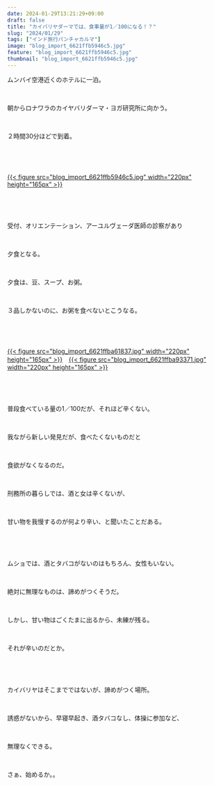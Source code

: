 ```yaml
---
date: 2024-01-29T13:21:29+09:00
draft: false
title: "カイバリヤダーマでは、食事量が1／100になる！？"
slug: "2024/01/29"
tags: ["インド旅行パンチャカルマ"]
image: "blog_import_6621ffb5946c5.jpg"
feature: "blog_import_6621ffb5946c5.jpg"
thumbnail: "blog_import_6621ffb5946c5.jpg"
---
```

<p>ムンバイ空港近くのホテルに一泊。</p><p> </p><p>朝からロナワラのカイヤバリダーマ・ヨガ研究所に向かう。</p><p> </p><p>２時間30分ほどで到着。</p><p> </p><p> </p><p><a href="blog_import_6621ffb5946c5.jpg">{{< figure src="blog_import_6621ffb5946c5.jpg" width="220px" height="165px" >}}</a></p><p> </p><p> </p><p>受付、オリエンテーション、アーユルヴェーダ医師の診察があり</p><p> </p><p>夕食となる。</p><p> </p><p>夕食は、豆、スープ、お粥。</p><p> </p><p>３品しかないのに、お粥を食べないとこうなる。</p><p> </p><p> </p><p><a href="blog_import_6621ffba61837.jpg">{{< figure src="blog_import_6621ffba61837.jpg" width="220px" height="165px" >}}</a>　<a href="blog_import_6621ffba93371.jpg">{{< figure src="blog_import_6621ffba93371.jpg" width="220px" height="165px" >}}</a></p><p> </p><p> </p><p>普段食べている量の1／100だが、それほど辛くない。</p><p> </p><p>我ながら新しい発見だが、食べたくないものだと</p><p> </p><p>食欲がなくなるのだ。</p><p> </p><p>刑務所の暮らしでは、酒と女は辛くないが、</p><p> </p><p>甘い物を我慢するのが何より辛い、と聞いたことだある。</p><p> </p><p> </p><p>ムショでは、酒とタバコがないのはもちろん、女性もいない。</p><p> </p><p>絶対に無理なものは、諦めがつくそうだ。</p><p> </p><p>しかし、甘い物はごくたまに出るから、未練が残る。</p><p> </p><p>それが辛いのだとか。</p><p> </p><p> </p><p>カイバリヤはそこまでではないが、諦めがつく場所。</p><p> </p><p>誘惑がないから、早寝早起き、酒タバコなし、体操に参加など、</p><p> </p><p>無理なくできる。</p><p> </p><p>さぁ、始めるか。。</p><p> </p><p> </p><p> </p>

